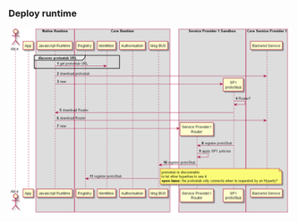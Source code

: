 ### Deploy runtime

<!--
@startuml "deploy-protostub.png"

autonumber

!define SHOW_RuntimeA

!define SHOW_AppAtRuntimeA

!define SHOW_NativeAtRuntimeA
!define SHOW_JavascriptEngineAtRuntimeA

!define SHOW_CoreRuntimeA
!define SHOW_MsgBUSAtRuntimeA
!define SHOW_RegistryAtRuntimeA
!define SHOW_IdentitiesAtRuntimeA
!define SHOW_AuthAtRuntimeA

!define SHOW_SP1SandboxAtRuntimeA
!define SHOW_Protostub1AtRuntimeA
!define SHOW_ServiceProvider1RouterAtRuntimeA

!define SHOW_SP1

!include ../runtime_objects.plantuml

group discover protostub URL

	JS -> RunID@A : get protostub URL

end group


JS -> SP1 : download protostub

create Proto1@A
JS -> Proto1@A : new

Proto1@A -> Proto1@A : Router?

Proto1@A -> JS : download Router

JS -> SP1 : download Router

create Router1@A
JS -> Router1@A : new

Proto1@A -> Router1@A : register protoStub

Router1@A -> Router1@A : apply SP1 policies

Router1@A -> BUS@A : register protoStub

BUS@A -> RunReg@A : register protoStub

note right
	protostub is discoverable 
	to let other hyperties to use it
	**open issue:** the protostub only connects when is requested by an Hyperty?
end note



@enduml
-->


![Deploy Protocol Stub](deploy-protostub.png)

